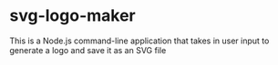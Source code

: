 # svg-logo-maker
This is a Node.js command-line application that takes in user input to generate a logo and save it as an SVG file
